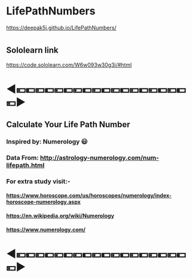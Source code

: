 # LifePathNumbers
 https://deepak5j.github.io/LifePathNumbers/

#
## Sololearn link 
https://code.sololearn.com/W6w093w30g3j/#html
#
# ◀💴💵💴💵💴💵💴💵💴💵💴💵💴💵💴💵💴💵💴▶

## Calculate Your Life Path Number
### Inspired by: Numerology 😃

### Data From: http://astrology-numerology.com/num-lifepath.html

### For extra study visit:-
#### https://www.horoscope.com/us/horoscopes/numerology/index-horoscope-numerology.aspx
#### https://en.wikipedia.org/wiki/Numerology
#### https://www.numerology.com/

# ◀💴💵💴💵💴💵💴💵💴💵💴💵💴💵💴💵💴💵💴▶
